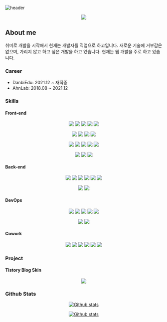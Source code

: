 ![header](https://capsule-render.vercel.app/api?type=waving&color=0:7F7FD5,50:86A8E7,100:91EAE4&height=300&section=header&text=Taehong%20Kim&fontSize=90&animation=fadeIn&fontAlignY=38&desc=Web%20Developer&descAlignY=52&descAlign=72&fontColor=ffffff)

<p align="center">
  <a href="https://github.com/bluemiv">
    <img src="https://hits.seeyoufarm.com/api/count/incr/badge.svg?url=https%3A%2F%2Fgithub.com%2Fbluemiv&count_bg=%237F7FD5&title_bg=%237F7FD5&icon=iconify.svg&icon_color=%23E7E7E7&title=hits&edge_flat=false"/>
  </a>
</p>
  
## About me

취미로 개발을 시작해서 현재는 개발자를 직업으로 하고입니다. 새로운 기술에 거부감은 없으며, 가리지 않고 하고 싶은 개발을 하고 있습니다. 현재는 웹 개발을 주로 하고 있습니다.

### Career

- DanbiEdu: 2021.12 ~ 재직중
- AhnLab:   2018.08 ~ 2021.12

### Skills

#### Front-end

<p align="center">
  <a href="#front-end"><img src="https://img.shields.io/badge/HTML5-E34F26?style=flat-square&logo=HTML5&logoColor=white"/></a>
  <a href="#front-end"><img src="https://img.shields.io/badge/CSS3-1572B6?style=flat-square&logo=CSS3&logoColor=white"/></a>
  <a href="#front-end"><img src="https://img.shields.io/badge/SASS-CC6699?style=flat-square&logo=SASS&logoColor=white"/></a>
  <a href="#front-end"><img src="https://img.shields.io/badge/Less-1D365D?style=flat-square&logo=Less&logoColor=white"/></a>
  <a href="#front-end"><img src="https://img.shields.io/badge/Javascript-F7DF1E?style=flat-square&logo=Javascript&logoColor=white"/></a>
</p>
<p align="center">
  <a href="#front-end"><img src="https://img.shields.io/badge/TypeScript-3178C6?style=flat-square&logo=TypeScript&logoColor=white"/></a>
  <a href="#front-end"><img src="https://img.shields.io/badge/React-61DAFB?style=flat-square&logo=React&logoColor=white"/></a>
  <a href="#front-end"><img src="https://img.shields.io/badge/Redux-764ABC?style=flat-square&logo=Redux&logoColor=white"/></a>
  <a href="#front-end"><img src="https://img.shields.io/badge/ApolloGraphQL-311C87?style=flat-square&logo=ApolloGraphQL&logoColor=white"/></a>
</p>
<p align="center">
  <a href="#front-end"><img src="https://img.shields.io/badge/Prettier-F7B93E?style=flat-square&logo=Prettier&logoColor=white"/></a>
  <a href="#front-end"><img src="https://img.shields.io/badge/ESLint-4B32C3?style=flat-square&logo=ESLint&logoColor=white"/></a>
  <a href="#front-end"><img src="https://img.shields.io/badge/Babel-F9DC3E?style=flat-square&logo=Babel&logoColor=white"/></a>
  <a href="#front-end"><img src="https://img.shields.io/badge/Webpack-8DD6F9?style=flat-square&logo=Webpack&logoColor=white"/></a>
  <a href="#front-end"><img src="https://img.shields.io/badge/Rollup.js-EC4A3F?style=flat-square&logo=Rollup.js&logoColor=white"/></a>
</p>
<p align="center">
  <a href="#front-end"><img src="https://img.shields.io/badge/Flutter-02569B?style=flat-square&logo=Flutter&logoColor=white"/></a>
  <a href="#front-end"><img src="https://img.shields.io/badge/Dart-0175C2?style=flat-square&logo=Dart&logoColor=white"/></a>
  <a href="#front-end"><img src="https://img.shields.io/badge/Firebase-FFCA28?style=flat-square&logo=Firebase&logoColor=white"/></a>
</p>

#### Back-end


<p align="center">
  <a href="#back-end"><img src="https://img.shields.io/badge/PHP-777BB4?style=flat-square&logo=PHP&logoColor=white"/></a>
  <a href="#back-end"><img src="https://img.shields.io/badge/Java-007396?style=flat-square&logo=Java&logoColor=white"/></a>
  <a href="#back-end"><img src="https://img.shields.io/badge/SpringMVC-6DB33F?style=flat-square&logo=Spring&logoColor=white"/></a>
  <a href="#back-end"><img src="https://img.shields.io/badge/SpringMVC-6DB33F?style=flat-square&logo=Spring&logoColor=white"/></a>
  <a href="#back-end"><img src="https://img.shields.io/badge/SpringBoot-6DB33F?style=flat-square&logo=SpringBoot&logoColor=white"/></a>
  <a href="#back-end"><img src="https://img.shields.io/badge/SpringSecurity-6DB33F?style=flat-square&logo=SpringSecurity&logoColor=white"/></a>
</p>

<p align="center">
  <a href="#back-end"><img src="https://img.shields.io/badge/Python-3776AB?style=flat-square&logo=Python&logoColor=white"/></a>
  <a href="#back-end"><img src="https://img.shields.io/badge/Flask-000000?style=flat-square&logo=Flask&logoColor=white"/></a>
</p>


#### DevOps

<p align="center">
  <a href="#devops"><img src="https://img.shields.io/badge/Bamboo-0052CC?style=flat-square&logo=Bamboo&logoColor=white"/></a>
  <a href="#devops"><img src="https://img.shields.io/badge/Jenkins-D24939?style=flat-square&logo=Jenkins&logoColor=white"/></a>
  <a href="#devops"><img src="https://img.shields.io/badge/JFrog-41BF47?style=flat-square&logo=JFrog&logoColor=white"/></a>
  <a href="#devops"><img src="https://img.shields.io/badge/Grafana-F46800?style=flat-square&logo=Grafana&logoColor=white"/></a>
  <a href="#devops"><img src="https://img.shields.io/badge/Prometheus-E6522C?style=flat-square&logo=Prometheus&logoColor=white"/></a>
</p>

<p align="center">
  <a href="#devops"><img src="https://img.shields.io/badge/Docker-2496ED?style=flat-square&logo=Docker&logoColor=white"/></a>
  <a href="#devops"><img src="https://img.shields.io/badge/Kubernetes-326CE5?style=flat-square&logo=Kubernetes&logoColor=white"/></a>
</p>

#### Cowork


<p align="center">
  <a href="#cowork"><img src="https://img.shields.io/badge/Jira-0052CC?style=flat-square&logo=Jira&logoColor=white"/></a>
  <a href="#cowork"><img src="https://img.shields.io/badge/Confluence-172B4D?style=flat-square&logo=Confluence&logoColor=white"/></a>
  <a href="#cowork"><img src="https://img.shields.io/badge/Bitbucket-0052CC?style=flat-square&logo=Bitbucket&logoColor=white"/></a>
  <a href="#cowork"><img src="https://img.shields.io/badge/Github-181717?style=flat-square&logo=Github&logoColor=white"/></a>
  <a href="#cowork"><img src="https://img.shields.io/badge/Slack-4A154B?style=flat-square&logo=Slack&logoColor=white"/></a>
  <a href="#cowork"><img src="https://img.shields.io/badge/Teams-6264A7?style=flat-square&logo=Teams&logoColor=white"/></a>
</p>


### Project

#### Tistory Blog Skin

<p align="center">
<a href="https://github.com/bluemiv/tistory_berry_skin">
  <img src="https://github-readme-stats.vercel.app/api/pin/?username=bluemiv&repo=tistory_berry_skin&theme=tokyonight" />
</a>
</p>

### Github Stats

<p align="center">
<a href="#github-stats">
  <img src="https://github-readme-stats.vercel.app/api?username=bluemiv&show_icons=true&theme=tokyonight" alt="Github stats" />
</a>
</p>

<p align="center">
<a href="#github-stats">
  <img src="https://github-readme-stats.vercel.app/api/top-langs/?username=bluemiv&theme=tokyonight" alt="Github stats" />
</a>
</p>
